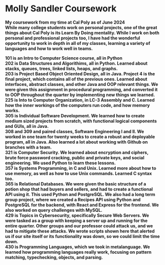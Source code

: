 # Molly Sandler Coursework
<b> My coursework from my time at Cal Poly as of June 2024 <b> <br>
While many college students work on personal projects, one of the great things about Cal Poly is its Learn By Doing mentality. While I work on both personal and professional projects too, I have had the wonderful opportunity to work in depth in all of my classes, learning a variety of languages and how to work well in teams. <br>

101 is an Intro to Computer Science course, all in Python <br>
202 is Data Structures and Algorithims, all in Python. Learned about stacks, queues, trees, linked lists, heaps, and graphs. <br>
203 is Project Based Object Oriented Design, all in Java. Project 4 is the final project, which contains all of the previous ones. Learned about interfaces, abstract classes, and other Java and OOP relevant things. We were given this assignment in procedural programming, and converted it to OOP throughout the quarter by implementing new things we learned. <br>
225 is Into to Computer Organization, in LC-3 Assembly and C. Learned how the inner workings of the computers run code, and how memory works. <br>
305 is Individual Software Development. We learned how to create medium sized projects from scratch, with functional logical components and GUIs, all in Java. <br>
308 and 309 and paired classes, Software Engineering I and II. We worked in one team for twenty weeks to create a robust and deployable program, all in Java. Also learned a lot about working with Github on branches with a team.<br>
321 is Computer Security. We learned about encryption and ciphers, brute force password cracking, public and private keys, and social engineering. We used Python to learn these lessons.<br>
357 is Systems Programming, in C and Unix. Learned more about how to use memory, as well as how to use Unix commands. Learned C syntax too. <br>
365 is Relational Databases. We were given the basic structure of a potion shop that had buyers and sellers, and had to create a functional API using it. This used Python and PostgreSQL. We also had a long term group project, where we created a Recipes API using Python and PostgreSQL for the backend, with React and Express for the frontend. We also worked on query challenges with MySQL. <br>
429 is Topics in Cybersecurity, specifically Secure Web Servers. We were tasked as a group with keeping a server up and running for the entire quarter. Other groups and our professor could attack us, and we had to mitigate these attacks. We wrote scripts shown here that alerted us if our site itself or its functionality was down, so we could limit the time down. <br>
430 is Programming Languages, which we took in metalanguage. We learned how programming languages really work, focusing on pattern matching, typechecking, objects, and parsing.<br>
